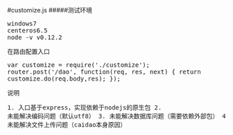 #customize.js
#####测试环境
<pre>
windows7
centeros6.5
node -v v0.12.2
</pre>

在路由配置入口<pre>var customize = require('./customize');
router.post('/dao', function(req, res, next) {
     return customize.do(req.body,res);
});
</pre>

说明<pre>1. 入口基于express，实现依赖于nodejs的原生包
2. 未能解决编码问题（默认utf8）
3. 未能解决数据库问题（需要依赖外部包）
4. 未能解决文件上传问题（caidao本身原因）
</pre>



